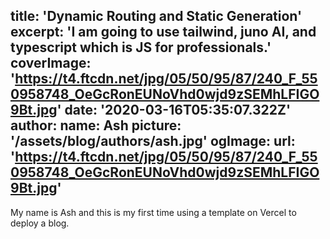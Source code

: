 title: 'Dynamic Routing and Static Generation'
excerpt: 'I am going to use tailwind, juno AI, and typescript which is JS for professionals.'
coverImage: 'https://t4.ftcdn.net/jpg/05/50/95/87/240_F_550958748_OeGcRonEUNoVhd0wjd9zSEMhLFIGO9Bt.jpg'
date: '2020-03-16T05:35:07.322Z'
author:
  name: Ash
  picture: '/assets/blog/authors/ash.jpg'
ogImage:
  url: 'https://t4.ftcdn.net/jpg/05/50/95/87/240_F_550958748_OeGcRonEUNoVhd0wjd9zSEMhLFIGO9Bt.jpg'
---

My name is Ash and this is my first time using a template on Vercel to deploy a blog.

